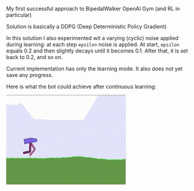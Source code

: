 My first successful approach to BipedalWalker OpenAI Gym (and RL in particular)

Solution is basically a DDPG (Deep Deterministic Policy Gradient)

In this solution I also experimented wit a varying (cyclic) noise applied during learning:
at each step `epsilon` noise is applied. At start, `epsilon` equals 0.2 and then
slightly decays until it becomes 0.1. After that, it is set back to 0.2, and so on.

Current implementation has only the learning mode. It also does not yet save any progress.

Here is what the bot could achieve after continuous learning:

![](bipedal-1.gif)